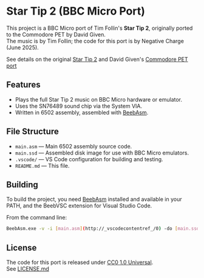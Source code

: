 # Star Tip 2 (BBC Micro Port)

This project is a BBC Micro port of Tim Follin's **Star Tip 2**, originally ported to the Commodore PET by David Given.  
The music is by Tim Follin; the code for this port is by Negative Charge (June 2025).

See details on the original [Star Tip 2](http://www.breakintoprogram.co.uk/hardware/computers/zx-spectrum/sound) and David Given's [Commodore PET port](https://gist.github.com/davidgiven/ca1631e072b894602437aebef4504526)

## Features

- Plays the full Star Tip 2 music on BBC Micro hardware or emulator.
- Uses the SN76489 sound chip via the System VIA.
- Written in 6502 assembly, assembled with [BeebAsm](https://github.com/stardot/beebasm).

## File Structure

- `main.asm` — Main 6502 assembly source code.
- `main.ssd` — Assembled disk image for use with BBC Micro emulators.
- `.vscode/` — VS Code configuration for building and testing.
- `README.md` — This file.

## Building

To build the project, you need [BeebAsm](https://github.com/stardot/beebasm) installed and available in your PATH, and the BeebVSC extension for Visual Studio Code.

From the command line:

```sh
BeebAsm.exe -v -i [main.asm](http://_vscodecontentref_/0) -do [main.ssd](http://_vscodecontentref_/1) -boot play
```

## License

The code for this port is released under [CC0 1.0 Universal](https://creativecommons.org/publicdomain/zero/1.0/).  
See [LICENSE.md](LICENSE.md)